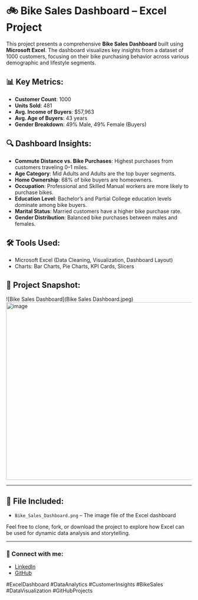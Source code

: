 # 🚲 Bike Sales Dashboard – Excel Project

This project presents a comprehensive **Bike Sales Dashboard** built using **Microsoft Excel**. The dashboard visualizes key insights from a dataset of 1000 customers, focusing on their bike purchasing behavior across various demographic and lifestyle segments.

## 📊 Key Metrics:
- **Customer Count**: 1000
- **Units Sold**: 481
- **Avg. Income of Buyers**: $57,963
- **Avg. Age of Buyers**: 43 years
- **Gender Breakdown**: 49% Male, 49% Female (Buyers)

## 🔍 Dashboard Insights:
- **Commute Distance vs. Bike Purchases**: Highest purchases from customers traveling 0–1 miles.
- **Age Category**: Mid Adults and Adults are the top buyer segments.
- **Home Ownership**: 68% of bike buyers are homeowners.
- **Occupation**: Professional and Skilled Manual workers are more likely to purchase bikes.
- **Education Level**: Bachelor’s and Partial College education levels dominate among bike buyers.
- **Marital Status**: Married customers have a higher bike purchase rate.
- **Gender Distribution**: Balanced bike purchases between males and females.

## 🛠 Tools Used:
- Microsoft Excel (Data Cleaning, Visualization, Dashboard Layout)
- Charts: Bar Charts, Pie Charts, KPI Cards, Slicers

## 📎 Project Snapshot:

![Bike Sales Dashboard](Bike Sales Dashboard.jpeg)
<img width="1311" height="481" alt="image" src="https://github.com/user-attachments/assets/1794adc7-07f5-48ff-ac87-95b0db663f06" />


---

## 📂 File Included:
- `Bike_Sales_Dashboard.png` – The image file of the Excel dashboard

Feel free to clone, fork, or download the project to explore how Excel can be used for dynamic data analysis and storytelling.

---

### 🔗 Connect with me:
- [LinkedIn](www.linkedin.com/in/biswojit-roul-349b8a187)
- [GitHub](https://github.com/biswojitroul)

#ExcelDashboard #DataAnalytics #CustomerInsights #BikeSales #DataVisualization #GitHubProjects

